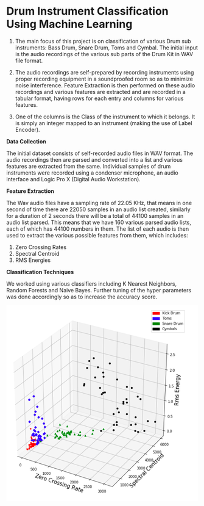 # Drum Instrument Classification Using Machine Learning

1. The main focus of this project is on classification of various Drum sub instruments: Bass Drum, Snare Drum, Toms and Cymbal. The initial input is the audio recordings of the various sub parts of the Drum Kit in WAV file format. 

2. The audio recordings are self-prepared by recording instruments using proper recording equipment in a soundproofed room so as to minimize noise interference. Feature Extraction is then performed on these audio recordings and various features are extracted and are recorded in a tabular format, having rows for each entry and columns for various features. 

3. One of the columns is the Class of the instrument to which it belongs. It is simply an integer mapped to an instrument (making the use of Label Encoder).

**Data Collection**

The initial dataset consists of self-recorded audio files in WAV format. The audio recordings then are parsed and converted into a list and various features are extracted from the same. Individual samples of drum instruments were recorded using a condenser microphone, an audio interface and Logic Pro X (Digital Audio Workstation).


**Feature Extraction**

The Wav audio files have a sampling rate of 22.05 KHz, that means in one second of time there are 22050 samples in an audio list created, similarly for a duration of 2 seconds there will be a total of 44100 samples in an audio list parsed. This means that we have 160 various parsed audio lists, each of which has 44100 numbers in them. The list of each audio is then used to extract the various possible features from them, which includes: 
1. Zero Crossing Rates
2. Spectral Centroid 
3. RMS Energies

**Classification Techniques**

We worked using various classifiers including K Nearest Neighbors, Random Forests and Naive Bayes. Further tuning of the hyper parameters was done accordingly so as to increase the accuracy score.

<img src="https://github.com/aryanveer/Drum-Instrument-Classification-Using-Machine-Learning/blob/master/output.png?raw=true"
     style="float: left; margin-right: 10px;" />
     

